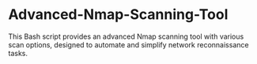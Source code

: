# Advanced-Nmap-Scanning-Tool
This Bash script provides an advanced Nmap scanning tool with various scan options, designed to automate and simplify network reconnaissance tasks.
